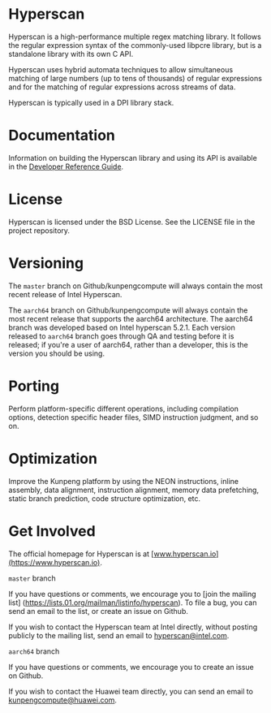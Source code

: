 # Hyperscan

Hyperscan is a high-performance multiple regex matching library. It follows the
regular expression syntax of the commonly-used libpcre library, but is a
standalone library with its own C API.

Hyperscan uses hybrid automata techniques to allow simultaneous matching of
large numbers (up to tens of thousands) of regular expressions and for the
matching of regular expressions across streams of data.

Hyperscan is typically used in a DPI library stack.

# Documentation

Information on building the Hyperscan library and using its API is available in
the [Developer Reference Guide](http://intel.github.io/hyperscan/dev-reference/).

# License

Hyperscan is licensed under the BSD License. See the LICENSE file in the
project repository.

# Versioning

The `master` branch on Github/kunpengcompute will always contain the most recent
release of Intel Hyperscan.

The `aarch64` branch on Github/kunpengcompute will always contain the most recent
release that supports the aarch64 architecture. The aarch64 branch was developed
based on Intel hyperscan 5.2.1. Each version released to `aarch64` branch goes through
QA and testing before it is released; if you're a user of aarch64, rather than a developer,
this is the version you should be using.

# Porting
Perform platform-specific different operations, including compilation options,
detection specific header files, SIMD instruction judgment, and so on.

# Optimization
Improve the Kunpeng platform by using the NEON instructions, inline assembly,
data alignment, instruction alignment, memory data prefetching, static branch
prediction, code structure optimization, etc.

# Get Involved

The official homepage for Hyperscan is at [www.hyperscan.io](https://www.hyperscan.io).

`master` branch

If you have questions or comments, we encourage you to [join the mailing list]
(https://lists.01.org/mailman/listinfo/hyperscan). To file a bug, you can send an email
to the list, or create an issue on Github.

If you wish to contact the Hyperscan team at Intel directly, without posting
publicly to the mailing list, send an email to
[hyperscan@intel.com](mailto:hyperscan@intel.com).

`aarch64` branch

If you have questions or comments, we encourage you to create an issue on Github.

If you wish to contact the Huawei team directly, you can send an email to
kunpengcompute@huawei.com.
